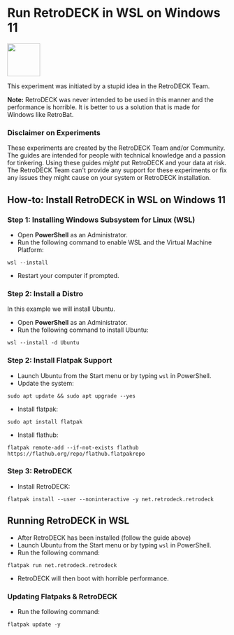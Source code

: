 # Run RetroDECK in WSL on Windows 11

<img src="../../../wiki_icons/pixelitos/windows.png" width="75">

This experiment was initiated by a stupid idea in the RetroDECK Team. 

**Note:** RetroDECK was never intended to be used in this manner and the performance is horrible. It is better to us a solution that is made for Windows like RetroBat.

### Disclaimer on Experiments 

These experiments are created by the RetroDECK Team and/or Community. The guides are intended for people with technical knowledge and a passion for tinkering. Using these guides *might* put RetroDECK and your data at risk. The RetroDECK Team can't provide any support for these experiments or fix any issues they might cause on your system or RetroDECK installation.

## How-to: Install RetroDECK in WSL on Windows 11

### Step 1: Installing Windows Subsystem for Linux (WSL)

- Open **PowerShell** as an Administrator.
- Run the following command to enable WSL and the Virtual Machine Platform:
    
```
wsl --install
```

- Restart your computer if prompted.

### Step 2: Install a Distro

In this example we will install Ubuntu.

- Open **PowerShell** as an Administrator.
- Run the following command to install Ubuntu:

```
wsl --install -d Ubuntu
```

### Step 2: Install Flatpak Support

- Launch Ubuntu from the Start menu or by typing `wsl` in PowerShell.
- Update the system:

```
sudo apt update && sudo apt upgrade --yes
```

- Install flatpak:

```
sudo apt install flatpak
```

- Install flathub:

```
flatpak remote-add --if-not-exists flathub https://flathub.org/repo/flathub.flatpakrepo
```

### Step 3: RetroDECK

- Install RetroDECK:

```
flatpak install --user --noninteractive -y net.retrodeck.retrodeck
```

## Running RetroDECK in WSL

- After RetroDECK has been installed (follow the guide above)
- Launch Ubuntu from the Start menu or by typing `wsl` in PowerShell.
- Run the following command:

```
flatpak run net.retrodeck.retrodeck
```

- RetroDECK will then boot with horrible performance.

### Updating Flatpaks & RetroDECK

- Run the following command:

```
flatpak update -y
```
